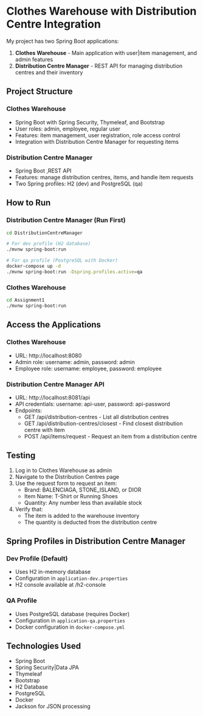 # Clothes Warehouse with Distribution Centre Integration

My project has two Spring Boot applications:
1. **Clothes Warehouse** - Main application with user|item management, and admin features
2. **Distribution Centre Manager** - REST API for managing distribution centres and their inventory

## Project Structure

### Clothes Warehouse
- Spring Boot with Spring Security, Thymeleaf, and Bootstrap
- User roles: admin, employee, regular user
- Features: item management, user registration, role access control
- Integration with Distribution Centre Manager for requesting items

### Distribution Centre Manager
- Spring Boot ,REST API 
- Features: manage distribution centres, items, and handle item requests
- Two Spring profiles: H2 (dev) and PostgreSQL (qa)

## How to Run

### Distribution Centre Manager (Run First)
```bash
cd DistributionCentreManager

# For dev profile (H2 database)
./mvnw spring-boot:run

# For qa profile (PostgreSQL with Docker)
docker-compose up -d
./mvnw spring-boot:run -Dspring.profiles.active=qa
```

### Clothes Warehouse
```bash
cd Assignment1
./mvnw spring-boot:run
```

## Access the Applications

### Clothes Warehouse
- URL: http://localhost:8080
- Admin role: username: admin, password: admin
- Employee role: username: employee, password: employee

### Distribution Centre Manager API
- URL: http://localhost:8081/api
- API credentials: username: api-user, password: api-password
- Endpoints:
  - GET /api/distribution-centres - List all distribution centres
  - GET /api/distribution-centres/closest - Find closest distribution centre with item
  - POST /api/items/request - Request an item from a distribution centre

## Testing 

1. Log in to Clothes Warehouse as admin
2. Navigate to the Distribution Centres page
3. Use the request form to request an item:
   - Brand: BALENCIAGA, STONE_ISLAND, or DIOR
   - Item Name: T-Shirt or Running Shoes
   - Quantity: Any number less than available stock
4. Verify that:
   - The item is added to the warehouse inventory
   - The quantity is deducted from the distribution centre

## Spring Profiles in Distribution Centre Manager

### Dev Profile (Default)
- Uses H2 in-memory database
- Configuration in `application-dev.properties`
- H2 console available at /h2-console

### QA Profile
- Uses PostgreSQL database (requires Docker)
- Configuration in `application-qa.properties`
- Docker configuration in `docker-compose.yml`

## Technologies Used

- Spring Boot 
- Spring Security|Data JPA
- Thymeleaf
- Bootstrap 
- H2 Database
- PostgreSQL
- Docker
- Jackson for JSON processing
